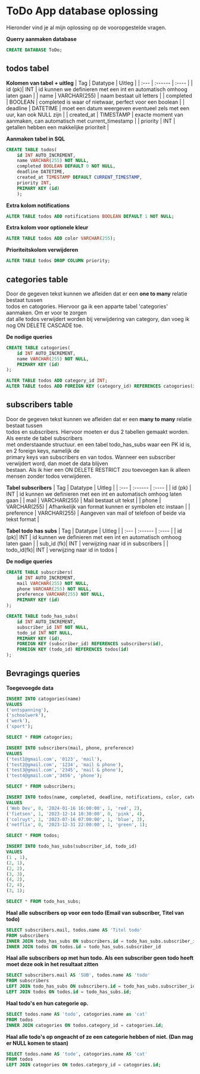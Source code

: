 # ToDo App database oplossing

Hieronder vind je al mijn oplossing op de vooropgestelde vragen.

**Querry aanmaken database**
```sql 
CREATE DATABASE ToDo;
```

## todos tabel
**Kolomen van tabel + uitleg**
| Tag        | Datatype      | Uitleg                                                                 |
| :---       | :------       | :----                                                                  |
| id     (pk)| INT           | id kunnen we definieren met een int en automatisch omhoog laten gaan   | 
| name       | VARCHAR(255)  | naam bestaat uit letters                                               |
| completed  | BOOLEAN       | completed is waar of nietwaar, perfect voor een boolean                |
| deadline   | DATETIME      | moet een datum weergeven eventueel zels met een uur, kan ook NULL zijn |
| created_at | TIMESTAMP     | exacte moment van aanmaken, can automatisch met current_timestamp      |
| priority   | INT           | getallen hebben een makkelijke prioriteit                              |

**Aanmaken tabel in SQL**
```sql
CREATE TABLE todos(
    id INT AUTO_INCREMENT,
    name VARCHAR(255) NOT NULL,
    completed BOOLEAN DEFAULT 0 NOT NULL,
    deadline DATETIME,
    created_at TIMESTAMP DEFAULT CURRENT_TIMESTAMP,
    priority INT,
    PRIMARY KEY (id)
    );
```

**Extra kolom notifications**
```sql
ALTER TABLE todos ADD notifications BOOLEAN DEFAULT 1 NOT NULL;
```

**Extra kolom voor optionele kleur**
```sql
ALTER TABLE todos ADD color VARCHAR(255);
```

**Prioriteitskolom verwijderen**
```sql
ALTER TABLE todos DROP COLUMN priority;
```

## categories table
Door de gegeven tekst kunnen we afleiden dat er een **one to many** relatie bestaat tussen<br>
todos en catogories. Hiervoor ga ik een apparte tabel 'categories' aanmaken. Om er voor te zorgen<br>
dat alle todos verwijdert worden bij verwijdering van category, dan voeg ik nog ON DELETE CASCADE toe.

**De nodige queries**
```sql
CREATE TABLE catogories(
	id INT AUTO_INCREMENT,
	name VARCHAR(255) NOT NULL,
    PRIMARY KEY (id)
);

ALTER TABLE todos ADD category_id INT;
ALTER TABLE todos ADD FOREIGN KEY (category_id) REFERENCES catogories(id) ON DELETE CASCADE;

```

## subscribers table
Door de gegeven tekst kunnen we afleiden dat er een **many to many** relatie bestaat tussen<br>
todos en subscribers. Hiervoor moeten er dus 2 tabellen gemaakt worden. Als eerste de tabel subscribers<br>
met onderstaande structuur. en een tabel todo_has_subs waar een PK id is, en 2 foreign keys, namelijk de <br>
primary keys van subscribers en van todos. Wanneer een subscriber verwijdert word, dan moet de data blijven<br>
bestaan. Als ik hier een ON DELETE RESTRICT zou toevoegen kan ik alleen mensen zonder todos verwijderen.

**Tabel subscribers**
| Tag        | Datatype      | Uitleg                                                               |
| :---       | :------       | :----                                                                |
| id    (pk) | INT           | id kunnen we definieren met een int en automatisch omhoog laten gaan |
| mail       | VARCHAR(255)  | Mail bestaat uit tekst                                               |
| phone      | VARCHAR(255)  | Afhankelijk van format kunnen er symbolen etc instaan                |
| preference | VARCHAR(255)  | Aangeven van mail of telefoon of beide via tekst format              |

**Tabel todo has subs**
| Tag        | Datatype      | Uitleg                                                               |
| :---       | :------       | :----                                                                |
| id     (pk)| INT           | id kunnen we definieren met een int en automatisch omhoog laten gaan |
| sub_id (fk)| INT           | verwijzing naar id in subscribers                                    |
| todo_id(fk)| INT           | verwijzing naar id in todos                                          |
 

**De nodige queries**
```sql
CREATE TABLE subscribers(
	id INT AUTO_INCREMENT,
    mail VARCHAR(255) NOT NULL,
    phone VARCHAR(255) NOT NULL,
    preference VARCHAR(255) NOT NULL,
	PRIMARY KEY (id)
);

CREATE TABLE todo_has_subs(
	id INT AUTO_INCREMENT,
    subscriber_id INT NOT NULL,
    todo_id INT NOT NULL,
    PRIMARY KEY (id),
    FOREIGN KEY (subscriber_id) REFERENCES subscribers(id),
    FOREIGN KEY (todo_id) REFERENCES todos(id)
);
```

## Bevragings queries

**Toegevoegde data**
```sql
INSERT INTO catogories(name)
VALUES
('ontspanning'),
('schoolwerk'),
('werk'),
('sport');

SELECT * FROM catogories;

INSERT INTO subscribers(mail, phone, preference)
VALUES
('test1@gmail.com', '0123', 'mail'),
('test2@gmail.com', '1234', 'mail & phone'),
('test3@gmail.com', '2345', 'mail & phone'),
('test4@gmail.com','3456', 'phone');

SELECT * FROM subscribers;

INSERT INTO todos(name, completed, deadline, notifications, color, category_id)
VALUES
('Web Dev', 0, '2024-01-16 16:00:00', 1, 'red', 2),
('fietsen', 1, '2023-12-14 10:30:00', 0, 'pink', 4),
('colruyt', 1, '2023-07-16 07:00:00', 1, 'blue', 3),
('netflix', 0, '2023-12-31 22:00:00', 1, 'green', 1);

SELECT * FROM todos;

INSERT INTO todo_has_subs(subscriber_id, todo_id)
VALUES
(1 , 1),
(2, 1),
(2, 2),
(3, 3),
(4, 2),
(2, 4),
(3, 1);

SELECT * FROM todo_has_subs;
```

**Haal alle subscribers op voor een todo (Email van subscriber, Titel van todo)**
```sql
SELECT subscribers.mail, todos.name AS 'Titel todo'
FROM subscribers
INNER JOIN todo_has_subs ON subscribers.id = todo_has_subs.subscriber_id
INNER JOIN todos ON todos.id = todo_has_subs.subscriber_id
```

**Haal alle subscribers op met hun todo. Als een subscriber geen todo heeft moet deze ook in het resultaat zitten**
```sql
SELECT subscribers.mail AS 'SUB', todos.name AS 'todo'
FROM subscribers
LEFT JOIN todo_has_subs ON subscribers.id = todo_has_subs.subscriber_id
LEFT JOIN todos ON todos.id = todo_has_subs.id;
```

**Haal todo's en hun categorie op.**
```sql
SELECT todos.name AS 'todo', catogories.name as 'cat'
FROM todos
INNER JOIN catogories ON todos.category_id = catogories.id;
```

**Haal alle todo's op ongeacht of ze een categorie hebben of niet. (Dan mag er NULL komen te staan)**
```sql
SELECT todos.name AS 'todo', catogories.name AS 'cat'
FROM todos
LEFT JOIN catogories ON todos.category_id = catogories.id;	
```
